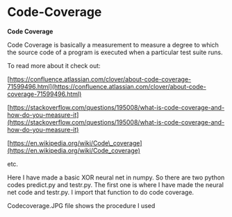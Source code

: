 # Code-Coverage
**Code Coverage**

Code Coverage is basically a measurement to measure a degree to which the source code of a program is executed when a particular test suite runs.

To read more about it check out:

[https://confluence.atlassian.com/clover/about-code-coverage-71599496.html](https://confluence.atlassian.com/clover/about-code-coverage-71599496.html)

[https://stackoverflow.com/questions/195008/what-is-code-coverage-and-how-do-you-measure-it](https://stackoverflow.com/questions/195008/what-is-code-coverage-and-how-do-you-measure-it)

[https://en.wikipedia.org/wiki/Code\_coverage](https://en.wikipedia.org/wiki/Code_coverage)

etc.

Here I have made a basic XOR neural net in numpy. So there are two python codes predict.py and testr.py. The first one is where I have made the neural net code and testr.py. I import that function to do code coverage.

Codecoverage.JPG file shows the procedure I used
